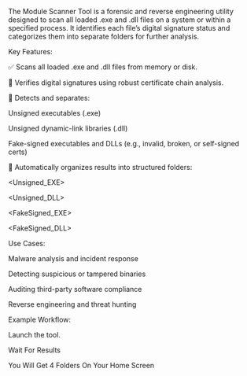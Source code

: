 The Module Scanner Tool is a forensic and reverse engineering utility designed to scan all loaded .exe and .dll files on a system or within a specified process. It identifies each file’s digital signature status and categorizes them into separate folders for further analysis.

Key Features:

✅ Scans all loaded .exe and .dll files from memory or disk.

🔐 Verifies digital signatures using robust certificate chain analysis.

🚨 Detects and separates:

Unsigned executables (.exe)

Unsigned dynamic-link libraries (.dll)

Fake-signed executables and DLLs (e.g., invalid, broken, or self-signed certs)

📂 Automatically organizes results into structured folders:

<Unsigned_EXE>

<Unsigned_DLL>

<FakeSigned_EXE>

<FakeSigned_DLL>

Use Cases:

Malware analysis and incident response

Detecting suspicious or tampered binaries

Auditing third-party software compliance

Reverse engineering and threat hunting

Example Workflow:

Launch the tool.


Wait For Results


You Will Get 4 Folders On Your Home Screen
